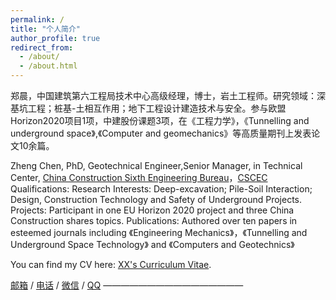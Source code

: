 ```yaml
---
permalink: /
title: "个人简介"
author_profile: true
redirect_from: 
  - /about/
  - /about.html
---
```


郑晨，中国建筑第六工程局技术中心高级经理，博士，岩土工程师。研究领域：深基坑工程；桩基-土相互作用；地下工程设计建造技术与安全。参与欧盟Horizon2020项目1项，中建股份课题3项，在《工程力学》，《Tunnelling and underground space》,《Computer and geomechanics》等高质量期刊上发表论文10余篇。

Zheng Chen, PhD, Geotechnical Engineer,Senior Manager, in Technical Center, [China Construction Sixth Engineering Bureau](https://6bur.cscec.com/xwzx2/gskx2/202112/3454378.html)，[CSCEC](https://en.cscec.com/)
Qualifications: Research Interests: Deep-excavation; Pile-Soil Interaction; Design, Construction Technology and Safety of Underground Projects.
Projects: Participant in one EU Horizon 2020 project and three China Construction shares topics.
Publications: Authored over ten papers in esteemed journals including 《Engineering Mechanics》，《Tunnelling and Underground Space Technology》 and 《Computers and Geotechnics》

You can find my CV here: [XX's Curriculum Vitae](../assets/Curriculum_Vitae.pdf).

[邮箱](mailto:zheng_chen1991@163.com) / [电话](https://github.com/QiuDi233) / [微信](../images/Wechat.jpg) / [QQ](https://blog.csdn.net/qd1813100174?spm=1000.2115.3001.5343)
————————————————
